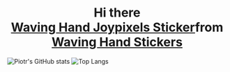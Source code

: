 <div align='center'><h1> Hi there <div class="tenor-gif-embed" data-postid="17554626" data-share-method="host" data-aspect-ratio="1" data-width="100%"><a href="https://tenor.com/view/waving-hand-joypixels-hi-hello-hey-there-gif-17554626">Waving Hand Joypixels Sticker</a>from <a href="https://tenor.com/search/waving+hand-stickers">Waving Hand Stickers</a></div> <script type="text/javascript" async src="https://tenor.com/embed.js"></script></h1></div>


![Piotr's GitHub stats](https://github-readme-stats.vercel.app/api?username=janek2204&show_icons=true&theme=noctis_minimus) ![Top Langs](https://github-readme-stats.vercel.app/api/top-langs/?username=janek2204&show_icons=true&theme=noctis_minimus)


<!--
**janek2204/janek2204** is a ✨ _special_ ✨ repository because its `README.md` (this file) appears on your GitHub profile.

Here are some ideas to get you started:

- 🔭 I’m currently working on ...
- 🌱 I’m currently learning ...
- 👯 I’m looking to collaborate on ...
- 🤔 I’m looking for help with ...
- 💬 Ask me about ...
- 📫 How to reach me: ...
- 😄 Pronouns: ...
- ⚡ Fun fact: ...



-->
